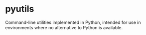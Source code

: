 # pyutils

Command-line utilities implemented in Python, intended for use in environments
where no alternative to Python is available.
